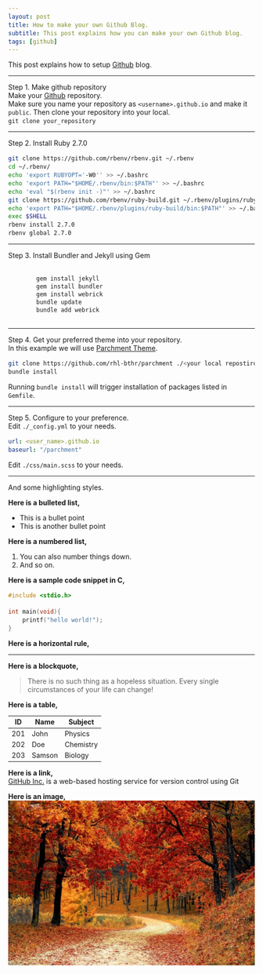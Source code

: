 ```yaml
---
layout: post
title: How to make your own Github Blog.
subtitle: This post explains how you can make your own Github blog.
tags: [github]
---
```


This post explains how to setup [Github](https://github.com) blog.

-------------
<span class="color-blue">Step 1. Make github repository</span><br>
Make your [Github](https://github.com) repository.  
Make sure you name your repository as `<username>.github.io` and make it `public`.
Then clone your repository into your local.  
`git clone your_repository`

---------------------
<span class="color-blue">Step 2. Install Ruby 2.7.0</span><br>
```bash
git clone https://github.com/rbenv/rbenv.git ~/.rbenv
cd ~/.rbenv/
echo 'export RUBYOPT='-W0'' >> ~/.bashrc
echo 'export PATH="$HOME/.rbenv/bin:$PATH"' >> ~/.bashrc
echo 'eval "$(rbenv init -)"' >> ~/.bashrc
git clone https://github.com/rbenv/ruby-build.git ~/.rbenv/plugins/ruby-build
echo 'export PATH="$HOME/.rbenv/plugins/ruby-build/bin:$PATH"' >> ~/.bashrc
exec $SHELL
rbenv install 2.7.0
rbenv global 2.7.0
```
---------------------
<span class="color-blue">Step 3. Install Bundler and Jekyll using Gem</span><br>
<pre>
    <code class="bash">
        gem install jekyll
        gem install bundler 
        gem install webrick
        bundle update
        bundle add webrick
    </code>
</pre>
---------------------
<span class="color-blue">Step 4. Get your preferred theme into your repository.</span><br>
In this example we will use [Parchment Theme](https://github.com/rhl-bthr/parchment).  
```bash
git clone https://github.com/rhl-bthr/parchment ./<your local repostiroy path>
bundle install
```
Running `bundle install` will trigger installation of packages listed in `Gemfile`.

---------------------
<span class="color-blue">Step 5. Configure to your preference.</span><br>
Edit `./_config.yml` to your needs.  
```yml
url: <user_name>.github.io
baseurl: "/parchment"
```
Edit `./css/main.scss` to your needs.


---------------------

<span class="highlight-blue">And</span>
<span class="highlight-green">some</span>
<span class="highlight-orange">highlighting</span>
<span class="highlight-red">styles.</span>

**Here is a bulleted list,**
 - This is a bullet point
 - This is another bullet point


**Here is a numbered list,**
1. You can also number things down.
2. And so on.

**Here is a sample code snippet in C,**
```C
#include <stdio.h>

int main(void){
    printf("hello world!");
}
```

**Here is a horizontal rule,**

--------------

**Here is a blockquote,**

> There is no such thing as a hopeless situation. Every single 
> circumstances of your life can change!

**Here is a table,**

ID  | Name   | Subject
----|--------|--------
201 | John   | Physics
202 | Doe    | Chemistry
203 | Samson | Biology

**Here is a link,**<br>
[GitHub Inc.](https://github.com) is a web-based hosting service
for version control using Git

**Here is an image,**<br>
![](../assets/autumn.jpg)
